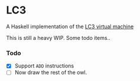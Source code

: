 LC3
===================

A Haskell implementation of the [LC3 virtual machine](https://justinmeiners.github.io/lc3-vm/)

This is still a heavy WIP. Some todo items..

### Todo
  - [x] Support `ADD` instructions
  - [ ] Now draw the rest of the owl.
